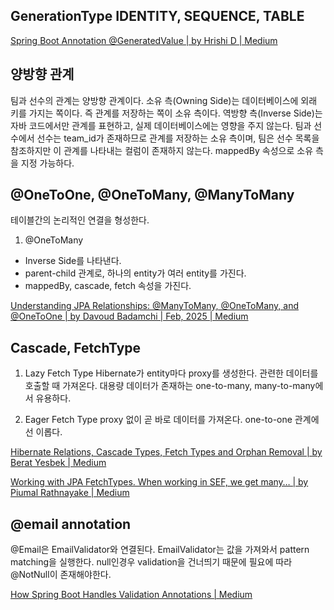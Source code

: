 ## GenerationType IDENTITY, SEQUENCE, TABLE

[Spring Boot Annotation @GeneratedValue | by Hrishi D | Medium](https://medium.com/@swapnildalimbkar01/spring-boot-annotation-generatedvalue-55e257fbd3d9)

## 양방향 관계

팀과 선수의 관계는 양방향 관계이다. 소유 측(Owning Side)는 데이터베이스에 외래 키를 가지는 쪽이다. 즉 관계를 저장하는 쪽이 소유 측이다. 역방향 측(Inverse Side)는 자바 코드에서만 관계를 표현하고, 실제 데이터베이스에는 영향을 주지 않는다.
팀과 선수에서 선수는 team_id가 존재하므로 관계를 저장하는 소유 측이며, 팀은 선수 목록을 참조하지만 이 관계를 나타내는 컬럼이 존재하지 않는다. mappedBy 속성으로 소유 측을 지정 가능하다.

## @OneToOne, @OneToMany, @ManyToMany

테이블간의 논리적인 연결을 형성한다.

1. @OneToMany

- Inverse Side를 나타낸다.
- parent-child 관계로, 하나의 entity가 여러 entity를 가진다.
- mappedBy, cascade, fetch 속성을 가진다.

[Understanding JPA Relationships: @ManyToMany, @OneToMany, and @OneToOne | by Davoud Badamchi | Feb, 2025 | Medium](https://medium.com/@davoud.badamchi/understanding-jpa-relationships-manytomany-onetomany-and-onetoone-ab84aa1953c1)

## Cascade, FetchType

1. Lazy Fetch Type
   Hibernate가 entity마다 proxy를 생성한다. 관련한 데이터를 호출할 때 가져온다. 대용량 데이터가 존재하는 one-to-many, many-to-many에서 유용하다.

2. Eager Fetch Type
   proxy 없이 곧 바로 데이터를 가져온다. one-to-one 관계에선 이롭다.

[Hibernate Relations, Cascade Types, Fetch Types and Orphan Removal | by Berat Yesbek | Medium](https://beratyesbek.medium.com/hibernate-relations-cascade-types-fetch-types-and-orphan-removal-ad9681758843)

[Working with JPA FetchTypes. When working in SEF, we get many… | by Piumal Rathnayake | Medium](https://piumal1999.medium.com/working-with-jpa-fetchtypes-dc09386cf2ea)

## @email annotation

@Email은 EmailValidator와 연결된다. EmailValidator는 값을 가져와서 pattern matching을 실행한다. null인경우 validation을 건너띄기 때문에 필요에 따라 @NotNull이 존재해야한다.

[How Spring Boot Handles Validation Annotations | Medium](https://medium.com/@AlexanderObregon/how-spring-boot-handles-validation-annotations-33b987c1a5cb)
